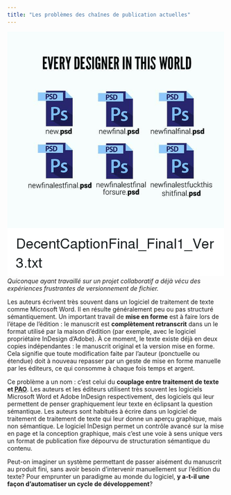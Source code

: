 ```yaml
---
title: "Les problèmes des chaînes de publication actuelles"
---
```


![Quiconque ayant travaillé sur un projet collaboratif a déjà vécu des expériences frustrantes.](images/final-psd.png)  
*Quiconque ayant travaillé sur un projet collaboratif a déjà vécu des expériences frustrantes de versionnement de fichier.*

Les auteurs écrivent très souvent dans un logiciel de traitement de texte comme Microsoft Word. Il en résulte généralement peu ou pas structuré sémantiquement. Un important travail de **mise en forme** est à faire lors de l’étape de l’édition : le manuscrit est **complètement retranscrit** dans un le format utilisé par la maison d’édition (par exemple, avec le logiciel propriétaire InDesign d’Adobe). À ce moment, le texte existe déjà en deux copies indépendantes : le manuscrit original et la version mise en forme. Cela signifie que toute modification faite par l’auteur (ponctuelle ou étendue) doit à nouveau repasser par un geste de mise en forme manuelle par les éditeurs, ce qui consomme à chaque fois temps et argent.

Ce problème a un nom : c’est celui du **couplage entre traitement de texte et <abbr title="Publication assistée par ordinateur">PAO</abbr>**. Les auteurs et les éditeurs utilisent très souvent les logiciels Microsoft Word et Adobe InDesign respectivement, des logiciels qui leur permettent de penser graphiquement leur texte en éclipsant la question sémantique. Les auteurs sont habitués à écrire dans un logiciel de traitement de traitement de texte qui leur donne un aperçu graphique, mais non sémantique. Le logiciel InDesign permet un contrôle avancé sur la mise en page et la conception graphique, mais c’est une voie à sens unique vers un format de publication fixe dépourvu de structuration sémantique du contenu.

Peut-on imaginer un système permettant de passer aisément du manuscrit au produit fini, sans avoir besoin d’intervenir manuellement sur l’édition du texte? Pour emprunter un paradigme au monde du logiciel, **y a-t-il une façon d’automatiser un cycle de développement**?